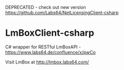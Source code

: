DEPRECATED - check out new version https://github.com/Labs64/NetLicensingClient-csharp

# LmBoxClient-csharp

C# wrapper for RESTful LmBoxAPI - https://www.labs64.de/confluence/x/pwCo

Visit LmBox at http://lmbox.labs64.com/
